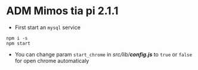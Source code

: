 # **ADM Mimos tia pi 2.1.1**

- First start an ```mysql``` service

```batch
npm i -s
npm start
```

- You can change param ```start_chrome``` in *src/lib/**config.js*** to ```true``` or ```false``` for open chrome automaticaly
